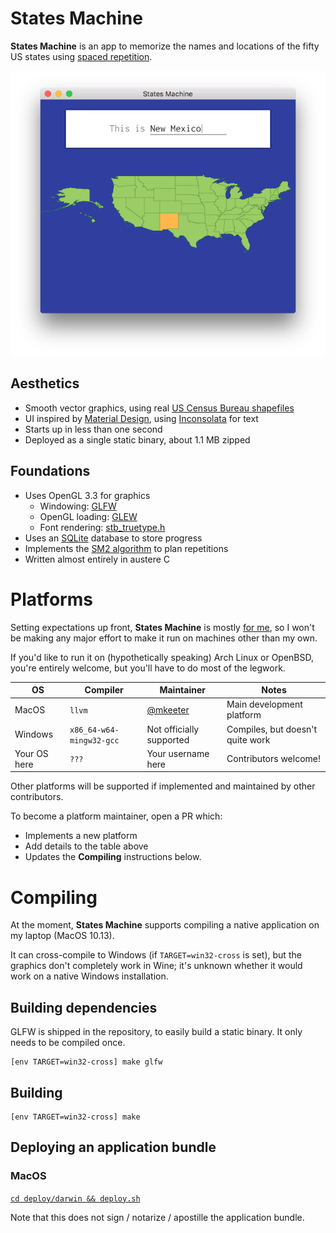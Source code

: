 # States Machine
**States Machine** is an app to memorize the names and locations of the fifty US states
using [spaced repetition](https://en.wikipedia.org/wiki/Spaced_repetition).

![Example](example.png)

## Aesthetics
- Smooth vector graphics, using real [US Census Bureau shapefiles](https://www.census.gov/geographies/mapping-files/time-series/geo/carto-boundary-file.html)
- UI inspired by [Material Design](https://material.io/design/), using [Inconsolata](https://fonts.google.com/specimen/Inconsolata) for text
- Starts up in less than one second
- Deployed as a single static binary, about 1.1 MB zipped

## Foundations
- Uses OpenGL 3.3 for graphics
  - Windowing: [GLFW](https://www.glfw.org/)
  - OpenGL loading: [GLEW](http://glew.sourceforge.net/)
  - Font rendering: [stb_truetype.h](https://github.com/nothings/stb/blob/master/stb_truetype.h)
- Uses an [SQLite](https://www.sqlite.org/index.html) database to store progress
- Implements the [SM2 algorithm](https://www.supermemo.com/en/archives1990-2015/english/ol/sm2) to plan repetitions
- Written almost entirely in austere C

# Platforms
Setting expectations up front,
**States Machine** is mostly [for me](https://www.robinsloan.com/notes/home-cooked-app/),
so I won't be making any major effort to make it
run on machines other than my own.

If you'd like to run it on (hypothetically speaking)
Arch Linux or OpenBSD,
you're entirely welcome,
but you'll have to do most of the legwork.

| OS           | Compiler                 | Maintainer                             | Notes                            |
| -            | -                        | -                                      | -                                |
| MacOS        | `llvm`                   | [@mkeeter](https://github.com/mkeeter) | Main development platform        |
| Windows      | `x86_64-w64-mingw32-gcc` | Not officially supported               | Compiles, but doesn't quite work |
| Your OS here | `???`                    | Your username here                     | Contributors welcome!            |

Other platforms will be supported if implemented and maintained by other contributors.

To become a platform maintainer, open a PR which:
- Implements a new platform
- Add details to the table above
- Updates the **Compiling** instructions below.

# Compiling
At the moment, **States Machine** supports compiling a native application on my laptop (MacOS 10.13).

It can cross-compile to Windows (if `TARGET=win32-cross` is set),
but the graphics don't completely work in Wine;
it's unknown whether it would work on a native Windows installation.

## Building dependencies
GLFW is shipped in the repository, to easily build a static binary.  It only needs to be compiled once.
```
[env TARGET=win32-cross] make glfw
```

## Building
```
[env TARGET=win32-cross] make
```

## Deploying an application bundle
### MacOS
[`cd deploy/darwin && deploy.sh`](https://github.com/mkeeter/states-machine/blob/master/deploy/darwin/deploy.sh)

Note that this does not sign / notarize / apostille the application bundle.
